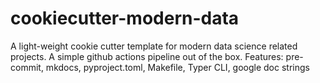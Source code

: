 # cookiecutter-modern-data
A light-weight cookie cutter template for modern data science related projects.  A simple github actions pipeline out of the box. Features: pre-commit, mkdocs, pyproject.toml, Makefile, Typer CLI, google doc strings
